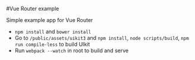 #Vue Router example

Simple example app for Vue Router

 - `npm install` and `bower install`
 - Go to `/public/assets/uikit3` and `npm install`, `node scripts/build`, `npm run compile-less` to build UIkit
 - Run `webpack --watch` in root to build and serve